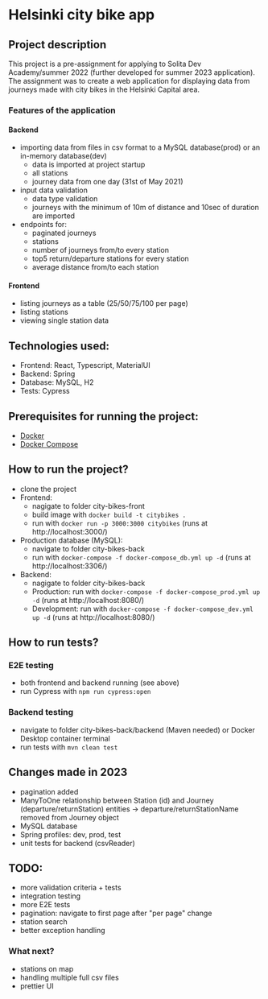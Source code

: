# Helsinki city bike app

## Project description

This project is a pre-assignment for applying to Solita Dev Academy/summer 2022  (further developed for summer 2023 application). The assignment was to create a web application for displaying data from journeys made with city bikes in the Helsinki Capital area.

### Features of the application
#### Backend  
- importing data from files in csv format to a MySQL database(prod) or an in-memory database(dev)
    - data is imported at project startup
    - all stations
    - journey data from one day (31st of May 2021)
- input data validation
    - data type validation
    - journeys with the minimum of 10m of distance and 10sec of duration are imported
- endpoints for:
    - paginated journeys
    - stations
    - number of journeys from/to every station
    - top5 return/departure stations for every station
    - average distance from/to each station
#### Frontend
- listing journeys as a table (25/50/75/100 per page)
- listing stations
- viewing single station data

## Technologies used:
- Frontend: React, Typescript, MaterialUI
- Backend: Spring
- Database: MySQL, H2
- Tests: Cypress

## Prerequisites for running the project:
- [Docker](https://docs.docker.com/get-docker/)
- [Docker Compose](https://docs.docker.com/compose/install/)

## How to run the project?
- clone the project
- Frontend:
    - nagigate to folder city-bikes-front
    - build image with `docker build -t citybikes .`
    - run with `docker run -p 3000:3000 citybikes` (runs at http://localhost:3000/)
- Production database (MySQL):
    - navigate to folder city-bikes-back
    - run with `docker-compose -f docker-compose_db.yml up -d` (runs at http://localhost:3306/)
- Backend:
    - nagigate to folder city-bikes-back
    - Production: run with `docker-compose -f docker-compose_prod.yml up -d` (runs at http://localhost:8080/)
    - Development: run with `docker-compose -f docker-compose_dev.yml up -d` (runs at http://localhost:8080/)

## How to run tests?

### E2E testing
- both frontend and backend running (see above)
- run Cypress with `npm run cypress:open`

### Backend testing
- navigate to folder city-bikes-back/backend (Maven needed) or Docker Desktop container terminal
- run tests with `mvn clean test`

## Changes made in 2023
- pagination added
- ManyToOne relationship between Station (id) and Journey (departure/returnStation) entities -> departure/returnStationName removed from Journey object
- MySQL database
- Spring profiles: dev, prod, test
- unit tests for backend (csvReader)

## TODO:
- more validation criteria + tests
- integration testing
- more E2E tests
- pagination: navigate to first page after "per page" change
- station search
- better exception handling

### What next?
- stations on map
- handling multiple full csv files
- prettier UI